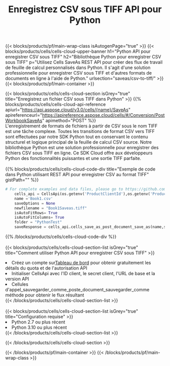 ﻿---
title:  Enregistrez CSV sous TIFF API pour Python
description:  Utilisation du SDK Cloud Aspose.Cells pour Python pour enregistrer le fichier au format CSV en tant que fichier au format TIFF.
url: /fr/python/saveas/csv-to-tiff/
---
{{< blocks/products/pf/main-wrap-class isAutogenPage="true" >}}
{{< blocks/products/cells/cells-cloud-upper-banner h1="Python API pour enregistrer CSV sous TIFF" h2="Bibliothèque Python pour enregistrer CSV sous TIFF" p="Utilisez Cells SaveAs REST API pour créer des flux de travail de feuille de calcul personnalisés dans Python. Il s\'agit d\'une solution professionnelle pour enregistrer CSV sous TIFF et d\'autres formats de documents en ligne à l\'aide de Python." urlsection="saveas/csv-to-tiff/" >}}
{{< blocks/products/pf/main-container >}}

{{< blocks/products/cells/cells-cloud-section isGrey="true" title="Enregistrez un fichier CSV sous TIFF dans Python" >}}
{{% blocks/products/cells/cells-cloud-api-reference apiurl="https://api.aspose.cloud/v3.0/cells/{name}/SaveAs" apireferenceurl="https://apireference.aspose.cloud/cells/#/Conversion/PostWorkbookSaveAs" apimethod="POST" %}}
<br/>
L'enregistrement de formats de fichiers à partir de CSV sous le nom TIFF est une tâche complexe. Toutes les transitions de format CSV vers TIFF sont effectuées par notre SDK Python tout en conservant le contenu structurel et logique principal de la feuille de calcul CSV source. Notre bibliothèque Python est une solution professionnelle pour enregistrer des fichiers CSV sous TIFF en ligne. Ce SDK Cloud offre aux développeurs Python des fonctionnalités puissantes et une sortie TIFF parfaite.
<br/>
<br/>
{{% blocks/products/cells/cells-cloud-code-div title="Exemple de code dans Python utilisant REST API pour enregistrer CSV au format TIFF" gistPath="" %}}
  
```python
# For complete examples and data files, please go to https://github.com/aspose-cells-cloud/aspose-cells-cloud-python/
    cells_api = CellsApi(os.getenv('ProductClientId'),os.getenv('ProductClientSecret'))
    name ='Book1.csv'    
    saveOptions = None
    newfilename = "Book1Saveas.tiff"
    isAutoFitRows= True
    isAutoFitColumns= True
    folder = "PythonTest"
    saveResponse = cells_api.cells_save_as_post_document_save_as(name,save_options=saveOptions, newfilename=(folder +'/' + newfilename),folder=folder)
```
  
{{% /blocks/products/cells/cells-cloud-code-div %}}
<br/>
<br/>
{{< blocks/products/cells/cells-cloud-section-list isGrey="true" title="Comment utiliser Python API pour enregistrer CSV sous TIFF" >}}
<li> Créez un compte sur<a href="https://dashboard.aspose.cloud/">Tableau de bord</a> pour obtenir gratuitement les détails du quota et de l'autorisation API</li>
<li>Initialiser CellsApi avec l'ID client, le secret client, l'URL de base et la version API</li>
<li>Cellules d'appel_sauvegarder_comme_poste_document_sauvegarder_comme méthode pour obtenir le flux résultant</li>
{{< /blocks/products/cells/cells-cloud-section-list >}}
<br/>
<br/>
{{< blocks/products/cells/cells-cloud-section-list isGrey="true" title="Configuration requise" >}}
<li>Python 2.7 ou plus récent</li>
<li>Python 3.10 ou plus récent</li>
{{< /blocks/products/cells/cells-cloud-section-list >}}

{{< /blocks/products/cells/cells-cloud-section >}}

{{< /blocks/products/pf/main-container >}}
{{< /blocks/products/pf/main-wrap-class >}}
